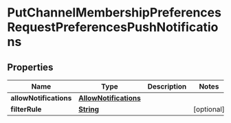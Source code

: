 

# PutChannelMembershipPreferencesRequestPreferencesPushNotifications


## Properties

| Name | Type | Description | Notes |
|------------ | ------------- | ------------- | -------------|
|**allowNotifications** | [**AllowNotifications**](AllowNotifications.md) |  |  |
|**filterRule** | [**String**](String.md) |  |  [optional] |




